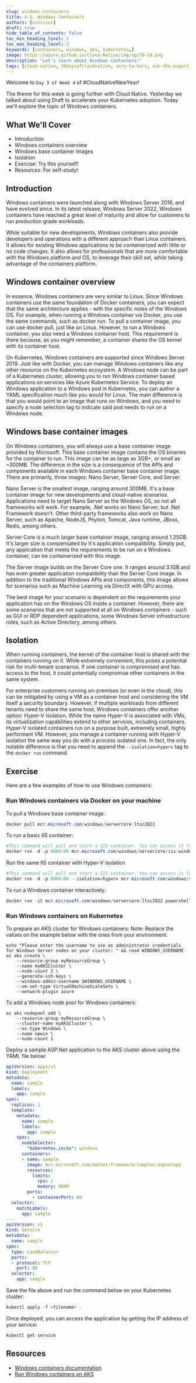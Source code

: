 ```yaml
---
slug: windows-containers
title: 4-3. Windows Containers
authors: [vinicius]
draft: true
hide_table_of_contents: false
toc_min_heading_level: 2
toc_max_heading_level: 3
keywords: [containers, windows, aks, kubernetes,]
image: https://azure.github.io/Cloud-Native/img/og/30-18.png
description: "Let's learn about Windows containers!" 
tags: [cloud-native, 30daysofcloudnative, zero-to-hero, ask-the-expert, azure-kubernetes-service, containers, windows]
---
```


<head>
  <meta name="twitter:url" 
    content="https://azure.github.io/Cloud-Native/cnny-2023/windows-containers" />
  <meta name="twitter:title" 
    content="Windows Containers" />
  <meta name="twitter:description" 
    content="Let's learn about Windows containers!" />
  <meta name="twitter:image" 
    content="https://azure.github.io/Cloud-Native/img/og/30-18.png" />
  <meta name="twitter:card" content="summary_large_image" />
  <meta name="twitter:creator" 
    content="@vrapolinario" />
  <meta name="twitter:site" content="@AzureAdvocates" /> 
  <link rel="canonical" 
    href="https://azure.github.io/Cloud-Native/cnny-2023/windows-containers" />
</head>

Welcome to `Day 3 of Week 4` of #CloudNativeNewYear!

The theme for this week is going further with Cloud Native. Yesterday we talked about using Draft to accelerate your Kubernetes adoption. Today we'll explore the topic of Windows containers.

## What We'll Cover
 * Introduction
 * Windows containers overview
 * Windows base container images
 * Isolation
 * Exercise: Try this yourself!
 * Resources: For self-study!


<!-- ************************************* -->
<!--  AUTHORS: ONLY UPDATE BELOW THIS LINE -->
<!-- ************************************* -->

## Introduction

Windows containers were launched along with Windows Server 2016, and have evolved since. In its latest release, Windows Server 2022, Windows containers have reached a great level of maturity and allow for customers to run production grade workloads.

While suitable for new developments, Windows containers also provide developers and operations with a different approach than Linux containers. It allows for existing Windows applications to be containerized with little or no code changes. It also allows for professionals that are more comfortable with the Windows platform and OS, to leverage their skill set, while taking advantage of the containers platform.

## Windows container overview

In essence, Windows containers are very similar to Linux. Since Windows containers use the same foundation of Docker containers, you can expect that the same architecture applies - with the specific notes of the Windows OS. For example, when running a Windows container via Docker, you use the same commands, such as docker run. To pull a container image, you can use docker pull, just like on Linux. However, to run a Windows container, you also need a Windows container host. This requirement is there because, as you might remember, a container shares the OS kernel with its container host.

On Kubernetes, Windows containers are supported since Windows Server 2019. Just like with Docker, you can manage Windows containers like any other resource on the Kubernetes ecosystem. A Windows node can be part of a Kubernetes cluster, allowing you to run Windows container based applications on services like Azure Kubernetes Service. To deploy an Windows application to a Windows pod in Kubernetes, you can author a YAML specification much like you would for Linux. The main difference is that you would point to an image that runs on Windows, and you need to specify a node selection tag to indicate said pod needs to run on a Windows node.

## Windows base container images

On Windows containers, you will always use a base container image provided by Microsoft. This base container image contains the OS binaries for the container to run. This image can be as large as 3GB+, or small as ~300MB. The difference in the size is a consequence of the APIs and components available in each Windows container base container image. There are primarily, three images: Nano Server, Server Core, and Server. 

Nano Server is the smallest image, ranging around 300MB. It's a base container image for new developments and cloud-native scenarios. Applications need to target Nano Server as the Windows OS, so not all frameworks will work. For example, .Net works on Nano Server, but .Net Framework doesn't. Other third-party frameworks also work on Nano Server, such as Apache, NodeJS, Phyton, Tomcat, Java runtime, JBoss, Redis, among others.

Server Core is a much larger base container image, ranging around 1.25GB. It's larger size is compensated by it's application compatibility. Simply put, any application that meets the requirements to be run on a Windows container, can be containerized with this image.

The Server image builds on the Server Core one. It ranges around 3.1GB and has even greater application compatibility than the Server Core image. In addition to the traditional Windows APIs and components, this image allows for scenarios such as Machine Learning via DirectX with GPU access.

The best image for your scenario is dependent on the requirements your application has on the Windows OS inside a container. However, there are some scenarios that are not supported at all on Windows containers - such as GUI or RDP dependent applications, some Windows Server infrastructure roles, such as Active Directory, among others.

## Isolation

When running containers, the kernel of the container host is shared with the containers running on it. While extremely convenient, this poses a potential risk for multi-tenant scenarios. If one container is compromised and has access to the host, it could potentially compromise other containers in the same system.

For enterprise customers running on-premises (or even in the cloud), this can be mitigated by using a VM as a container host and considering the VM itself a security boundary. However, if multiple workloads from different tenants need to share the same host, Windows containers offer another option: Hyper-V isolation. While the name Hyper-V is associated with VMs, its virtualization capabilities extend to other services, including containers. Hyper-V isolated containers run on a purpose built, extremely small, highly performant VM. However, you manage a container running with Hyper-V isolation the same way you do with a process isolated one. In fact, the only notable difference is that you need to append the `--isolation=hyperv` tag to the `docker run` command.

## Exercise

Here are a few examples of how to use Windows containers:

### Run Windows containers via Docker on your machine

To pull a Windows base container image:

```powershell
docker pull mcr.microsoft.com/windows/servercore:ltsc2022
```

To run a basic IIS container:
```powershell
#This command will pull and start a IIS container. You can access it from http://<your local IP>:8080
docker run -d -p 8080:80 mcr.microsoft.com/windows/servercore/iis:windowsservercore-ltsc2022
```

Run the same IIS container with Hyper-V isolation

```powershell
#This command will pull and start a IIS container. You can access it from http://<your local IP>:8080
docker run -d -p 8080:80 --isolation=hyperv mcr.microsoft.com/windows/servercore/iis:windowsservercore-ltsc2022
```

To run a Windows container interactively:

```powershell
docker run -it mcr.microsoft.com/windows/servercore:ltsc2022 powershell
```

### Run Windows containers on Kubernetes

To prepare an AKS cluster for Windows containers:
Note: Replace the values on the example below with the ones from your environment.

```azurecli
echo "Please enter the username to use as administrator credentials for Windows Server nodes on your cluster: " && read WINDOWS_USERNAME
az aks create \
    --resource-group myResourceGroup \
    --name myAKSCluster \
    --node-count 2 \
    --generate-ssh-keys \
    --windows-admin-username $WINDOWS_USERNAME \
    --vm-set-type VirtualMachineScaleSets \
    --network-plugin azure
```

To add a Windows node pool for Windows containers:

```azurecli
az aks nodepool add \
    --resource-group myResourceGroup \
    --cluster-name myAKSCluster \
    --os-type Windows \
    --name npwin \
    --node-count 1
```

Deploy a sample ASP.Net application to the AKS cluster above using the YAML file below:

```yml
apiVersion: apps/v1
kind: Deployment
metadata:
  name: sample
  labels:
    app: sample
spec:
  replicas: 1
  template:
    metadata:
      name: sample
      labels:
        app: sample
    spec:
      nodeSelector:
        "kubernetes.io/os": windows
      containers:
      - name: sample
        image: mcr.microsoft.com/dotnet/framework/samples:aspnetapp
        resources:
          limits:
            cpu: 1
            memory: 800M
        ports:
          - containerPort: 80
  selector:
    matchLabels:
      app: sample
---
apiVersion: v1
kind: Service
metadata:
  name: sample
spec:
  type: LoadBalancer
  ports:
  - protocol: TCP
    port: 80
  selector:
    app: sample
```

Save the file above and run the command below on your Kubernetes cluster:

```powershell
kubectl apply -f <filename> .
```

Once deployed, you can access the application by getting the IP address of your service:

```powershell
kubectl get service
```

## Resources

* [Windows containers documentation](https://learn.microsoft.com/virtualization/windowscontainers/?WT.mc_id=containers-84290-viniap)
* [Run Windows containers on AKS](https://learn.microsoft.com/azure/aks/learn/quick-windows-container-deploy-cli?WT.mc_id=containers-84290-viniap)